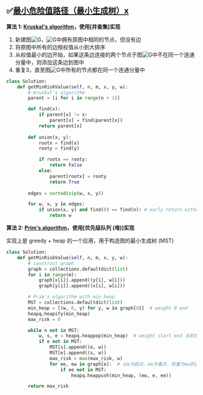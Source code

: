 ## ✅[最小危险值路径（最小生成树）x](https://www.lintcode.com/problem/minimum-risk-path/description)



**算法 1: [Kruskal's algorithm](https://zh.wikipedia.org/wiki/克鲁斯克尔演算法)，使用[并查集]实现**

1. 新建图![G](https://wikimedia.org/api/rest_v1/media/math/render/svg/f5f3c8921a3b352de45446a6789b104458c9f90b)，![G](https://wikimedia.org/api/rest_v1/media/math/render/svg/f5f3c8921a3b352de45446a6789b104458c9f90b)中拥有原图中相同的节点，但没有边
2. 将原图中所有的边按权值从小到大排序
3. 从权值最小的边开始，如果这条边连接的两个节点于图![G](https://wikimedia.org/api/rest_v1/media/math/render/svg/f5f3c8921a3b352de45446a6789b104458c9f90b)中不在同一个连通分量中，则添加这条边到图中
4. 重复3，直至图![G](https://wikimedia.org/api/rest_v1/media/math/render/svg/f5f3c8921a3b352de45446a6789b104458c9f90b)中所有的节点都在同一个连通分量中

```Python
class Solution:
    def getMinRiskValue(self, n, m, x, y, w):
        # Kruskal's algorithm
        parent = [i for i in range(n + 1)]

        def find(x):
            if parent[x] != x:
                parent[x] = find(parent[x])
            return parent[x]
        
        def union(x, y):
            rootx = find(x)
            rooty = find(y)

            if rootx == rooty:
                return False
            else:
                parent[rootx] = rooty
                return True 
        
        edges = sorted(zip(w, x, y))

        for w, x, y in edges:
            if union(x, y) and find(0) == find(n): # early return without constructing MST
                return w
```



**算法 2: [Prim's algorithm](https://zh.wikipedia.org/wiki/普林姆算法)，使用[优先级队列 (堆)]实现**

实现上是 greedy + heap 的一个应用，用于构造图的最小生成树 (MST)

```python
class Solution:
    def getMinRiskValue(self, n, m, x, y, w):
        # construct graph
        graph = collections.defaultdict(list)
        for i in range(m):
            graph[x[i]].append((y[i], w[i]))
            graph[y[i]].append((x[i], w[i]))

        # Prim's algorithm with min heap
        MST = collections.defaultdict(list)
        min_heap = [(w, 0, y) for y, w in graph[0]]  # weight 0 end
        heapq.heapify(min_heap)
        max_risk = 0

        while n not in MST:
            w, s, e = heapq.heappop(min_heap)  # weight start end 当前弹出来的就是权重最小的
            if e not in MST:
                MST[s].append((e, w))
                MST[e].append((s, w))
                max_risk = max(max_risk, w)
                for ee, ew in graph[e]:  # 以e为起点，ee为重点，权重为ew的边
                    if ee not in MST:
                        heapq.heappush(min_heap, (ew, e, ee))

        return max_risk
```

